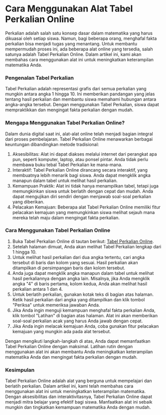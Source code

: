 Cara Menggunakan Alat Tabel Perkalian Online
============================================

Perkalian adalah salah satu konsep dasar dalam matematika yang harus dikuasai oleh setiap siswa. Namun, bagi beberapa orang, menghafal fakta perkalian bisa menjadi tugas yang menantang. Untuk membantu mempermudah proses ini, ada beberapa alat online yang tersedia, salah satunya adalah Tabel Perkalian Online. Dalam artikel ini, kami akan membahas cara menggunakan alat ini untuk meningkatkan keterampilan matematika Anda.

### Pengenalan Tabel Perkalian

Tabel Perkalian adalah representasi grafis dari semua perkalian yang mungkin antara angka 1 hingga 10. Ini memberikan pandangan yang jelas tentang hasil perkalian dan membantu siswa memahami hubungan antara angka-angka tersebut. Dengan menggunakan Tabel Perkalian, siswa dapat mempraktikkan dan mengingat fakta perkalian dengan mudah.

### Mengapa Menggunakan Tabel Perkalian Online?

Dalam dunia digital saat ini, alat-alat online telah menjadi bagian integral dari proses pembelajaran. Tabel Perkalian Online menawarkan berbagai keuntungan dibandingkan metode tradisional:

1. Aksesibilitas: Alat ini dapat diakses melalui internet dari perangkat apa pun, seperti komputer, laptop, atau ponsel pintar. Anda tidak perlu membawa buku tebal Tabel Perkalian ke mana-mana.
2. Interaktif: Tabel Perkalian Online dirancang secara interaktif, yang membuatnya lebih menarik bagi siswa. Anda dapat mengklik angka manapun dalam tabel untuk melihat hasil perkalian.
3. Kemampuan Praktik: Alat ini tidak hanya menampilkan tabel, tetapi juga memungkinkan siswa untuk berlatih dengan cepat dan mudah. Anda dapat mengujikan diri sendiri dengan menjawab soal-soal perkalian yang diberikan.
4. Pelacakan Kemajuan: Beberapa alat Tabel Perkalian Online memiliki fitur pelacakan kemajuan yang memungkinkan siswa melihat sejauh mana mereka telah maju dalam mengingat fakta perkalian.

### Cara Menggunakan Tabel Perkalian Online

1. Buka Tabel Perkalian Online di tautan berikut: [Tabel Perkalian Online](https://www.onlinecalculatorsfree.com/id/math/multiplication-table.html).
2. Setelah halaman dimuat, Anda akan melihat Tabel Perkalian lengkap dari 1 hingga 10.
3. Untuk melihat hasil perkalian dari dua angka tertentu, cari angka tersebut di baris dan kolom yang sesuai. Hasil perkalian akan ditampilkan di persimpangan baris dan kolom tersebut.
4. Anda juga dapat mengklik angka manapun dalam tabel untuk melihat hasil perkaliannya dengan angka lain. Misalnya, jika Anda mengklik angka "4" di baris pertama, kolom kedua, Anda akan melihat hasil perkalian antara 1 dan 4.
5. Untuk berlatih perkalian, gunakan kotak teks di bagian atas halaman. Ketik hasil perkalian dari angka yang ditampilkan dan klik tombol "Periksa" untuk memeriksa jawaban Anda.
6. Jika Anda ingin menguji kemampuan menghafal fakta perkalian Anda, klik tombol "Latihan" di bagian atas halaman. Alat ini akan memberikan soal-soal perkalian acak yang harus Anda jawab dengan cepat.
7. Jika Anda ingin melacak kemajuan Anda, coba gunakan fitur pelacakan kemajuan yang mungkin ada pada alat tersebut.

Dengan mengikuti langkah-langkah di atas, Anda dapat memanfaatkan Tabel Perkalian Online dengan maksimal. Latihan rutin dengan menggunakan alat ini akan membantu Anda meningkatkan keterampilan matematika Anda dan mengingat fakta perkalian dengan mudah.

### Kesimpulan

Tabel Perkalian Online adalah alat yang berguna untuk mempelajari dan berlatih perkalian. Dalam artikel ini, kami telah membahas cara menggunakan alat ini untuk meningkatkan keterampilan matematika. Dengan aksesibilitas dan interaktivitasnya, Tabel Perkalian Online dapat menjadi mitra belajar yang efektif bagi siswa. Manfaatkan alat ini sebaik mungkin dan tingkatkan kemampuan matematika Anda dengan mudah.